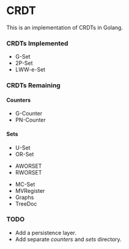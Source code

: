 # CRDT

This is an implementation of CRDTs in Golang.

### CRDTs Implemented

 * G-Set
 * 2P-Set
 * LWW-e-Set

### CRDTs Remaining

#### Counters

 * G-Counter
 * PN-Counter

#### Sets

 * U-Set
 * OR-Set
  - AWORSET
  - RWORSET
 * MC-Set
 * MVRegister
 * Graphs
 * TreeDoc

### TODO

 * Add a persistence layer.
 * Add separate *counters* and *sets* directory.

